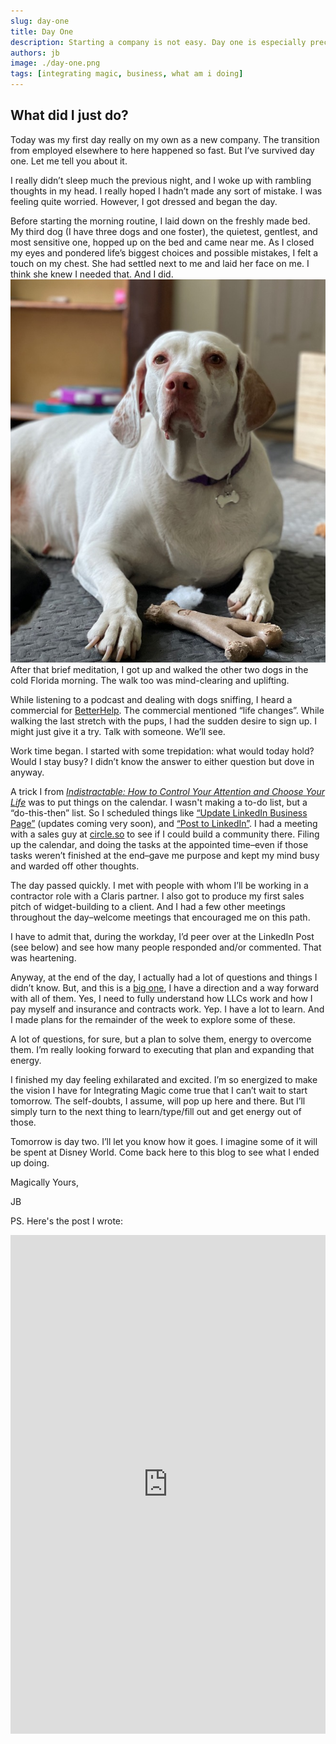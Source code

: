 ```yaml
---
slug: day-one
title: Day One
description: Starting a company is not easy. Day one is especially precarious. In this post Jeremy describes his thoughts and feelings, and he shares his methods of handling it.
authors: jb
image: ./day-one.png
tags: [integrating magic, business, what am i doing]
---
```


## What did I just do?
Today was my first day really on my own as a new company. The transition from employed elsewhere to here happened so fast. But I’ve survived day one. Let me tell you about it.

I really didn’t sleep much the previous night, and I woke up with rambling thoughts in my head. I really hoped I hadn’t made any sort of mistake. I was feeling quite worried. However, I got dressed and began the day. 

Before starting the morning routine, I laid down on the freshly made bed. My third dog (I have three dogs and one foster), the quietest, gentlest, and most sensitive one, hopped up on the bed and came near me. As I closed my eyes and pondered life’s biggest choices and possible mistakes, I felt a touch on my chest. She had settled next to me and laid her face on me. I think she knew I needed that. And I did.
![Honey](./honey.jpeg)
After that brief meditation, I got up and walked the other two dogs in the cold Florida morning. The walk too was mind-clearing and uplifting. 

While listening to a podcast and dealing with dogs sniffing, I heard a commercial for [BetterHelp](https://www.betterhelp.com/). The commercial mentioned “life changes”. While walking the last stretch with the pups, I had the sudden desire to sign up. I might just give it a try. Talk with someone. We’ll see.

Work time began. I started with some trepidation: what would today hold? Would I stay busy? I didn’t know the answer to either question but dove in anyway.

A trick I from [*Indistractable: How to Control Your Attention and Choose Your Life*](https://www.amazon.com/Indistractable-Control-Your-Attention-Choose-ebook/dp/B07PG2W6DC/ref=sr_1_1?keywords=Indistractable%3A+How+to+Control+Your+Attention+and+Choose+Your+Life&qid=1638324796&qsid=132-3274193-5502844&s=digital-text&sr=1-1&sres=B07PG2W6DC%2CB086LBHSRT%2CB01KU04K5A%2CB087CCV81L%2CB08W4TMLV7%2CB08SW8FQRR%2CB095V9Q82N%2CB097QLD84J%2CB08LCFVCW7%2CB097N4WJQJ&srpt=ABIS_BOOK) was to put things on the calendar. I wasn't making a to-do list, but a “do-this-then” list. So I scheduled things like [“Update LinkedIn Business Page”](https://www.linkedin.com/company/integrating-magic/?viewAsMember=true) (updates coming very soon), and [“Post to LinkedIn”](https://www.linkedin.com/in/jeremy-brown-jlbmagic/). I had a meeting with a sales guy at [circle.so](https://circle.so/) to see if I could build a community there. Filing up the calendar, and doing the tasks at the appointed time–even if those tasks weren’t finished at the end–gave me purpose and kept my mind busy and warded off other thoughts. 

The day passed quickly. I met with people with whom I’ll be working in a contractor role with a Claris partner. I also got to produce my first sales pitch of widget-building to a client. And I had a few other meetings throughout the day–welcome meetings that encouraged me on this path.

I have to admit that, during the workday, I’d peer over at the LinkedIn Post (see below) and see how many people responded and/or commented. That was heartening.

Anyway, at the end of the day, I actually had a lot of questions and things I didn’t know. But, and this is a [big one](https://www.youtube.com/watch?v=0yfJQUoxN3U), I have a direction and a way forward with all of them. Yes, I need to fully understand how LLCs work and how I pay myself and insurance and contracts work. Yep. I have a lot to learn. And I made plans for the remainder of the week to explore some of these. 

A lot of questions, for sure, but a plan to solve them, energy to overcome them. I’m really looking forward to executing that plan and expanding that energy. 

I finished my day feeling exhilarated and excited. I’m so energized to make the vision I have for Integrating Magic come true that I can’t wait to start tomorrow. The self-doubts, I assume, will pop up here and there. But I’ll simply turn to the next thing to learn/type/fill out and get energy out of those.

Tomorrow is day two. I’ll let you know how it goes. I imagine some of it will be spent at Disney World. Come back here to this blog to see what I ended up doing. 

Magically Yours,

JB


PS. Here's the post I wrote:
<iframe src="https://www.linkedin.com/embed/feed/update/urn:li:share:6871465240865988608" height="798" width="504" frameborder="0" allowfullscreen="" title="Embedded post"></iframe>




